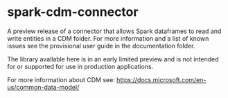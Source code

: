 # spark-cdm-connector

A preview release of a connector that allows Spark dataframes to read and write entities in a CDM folder.  For more information and a list of known issues see the provisional user guide in the documentation folder. 

The library available here is in an early limited preview and is not intended for or supported for use in production applications.

For more information about CDM see: https://docs.microsoft.com/en-us/common-data-model/ 
